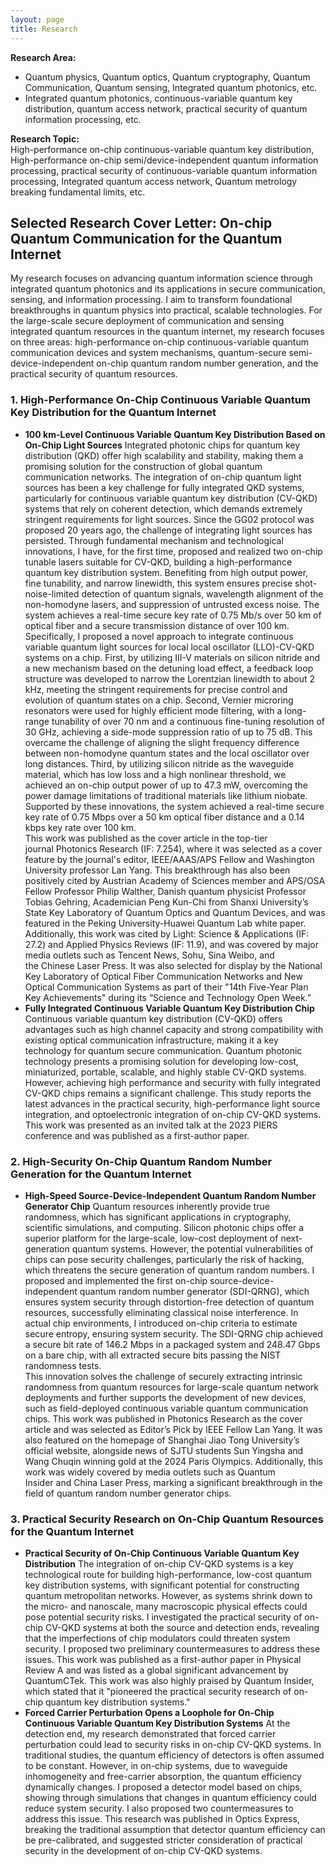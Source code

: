 ```yaml
---
layout: page
title: Research
---  
```

__Research  Area:__    
- Quantum physics, Quantum optics, Quantum cryptography, Quantum Communication, Quantum sensing, Integrated quantum photonics, etc.
- Integrated quantum photonics, continuous-variable quantum key distribution,  quantum access network,  practical security of quantum information processing, etc.   

__Research Topic:__   
High-performance on-chip continuous-variable quantum key distribution, High-performance on-chip semi/device-independent quantum information processing, practical security of continuous-variable quantum information processing,  Integrated quantum access network, Quantum metrology breaking fundamental limits, etc.

## Selected Research Cover Letter: On-chip Quantum Communication for the Quantum Internet
My research focuses on advancing quantum information science through integrated quantum photonics and its applications in secure communication, sensing, and information processing. I aim to transform foundational breakthroughs in quantum physics into practical, scalable technologies. For the large-scale secure deployment of communication and sensing integrated quantum resources in the quantum internet, my research focuses on three areas: high-performance on-chip continuous-variable quantum communication devices and system mechanisms, quantum-secure semi-device-independent on-chip quantum random number generation, and the practical security of quantum resources. 
### 1. High-Performance On-Chip Continuous Variable Quantum Key Distribution for the Quantum Internet
- __100 km-Level Continuous Variable Quantum Key Distribution Based on On-Chip Light Sources__
Integrated photonic chips for quantum key distribution (QKD) offer high scalability and stability, making them a promising solution for the construction of global quantum communication networks. The integration of on-chip quantum light sources has been a key challenge for fully integrated QKD systems, particularly for continuous variable quantum key distribution (CV-QKD) systems that rely on coherent detection, which demands extremely stringent requirements for light sources. Since the GG02 protocol was proposed 20 years ago, the challenge of integrating light sources has persisted. Through fundamental mechanism and technological innovations, I have, for the first time, proposed and realized two on-chip tunable lasers suitable for CV-QKD, building a high-performance quantum key distribution system. Benefiting from high output power, fine tunability, and narrow linewidth, this system ensures precise shot-noise-limited detection of quantum signals, wavelength alignment of the non-homodyne lasers, and suppression of untrusted excess noise. The system achieves a real-time secure key rate of 0.75 Mb/s over 50 km of optical fiber and a secure transmission distance of over 100 km.   
Specifically, I proposed a novel approach to integrate continuous variable quantum light sources for local local oscillator (LLO)-CV-QKD systems on a chip. First, by utilizing III-V materials on silicon nitride and a new mechanism based on the detuning load effect, a feedback loop structure was developed to narrow the Lorentzian linewidth to about 2 kHz, meeting the stringent requirements for precise control and evolution of quantum states on a chip. Second, Vernier microring resonators were used for highly efficient mode filtering, with a long-range tunability of over 70 nm and a continuous fine-tuning resolution of 30 GHz, achieving a side-mode suppression ratio of up to 75 dB. This overcame the challenge of aligning the slight frequency difference between non-homodyne quantum states and the local oscillator over long distances. Third, by utilizing silicon nitride as the waveguide material, which has low loss and a high nonlinear threshold, we achieved an on-chip output power of up to 47.3 mW, overcoming the power damage limitations of traditional materials like lithium niobate. Supported by these innovations, the system achieved a real-time secure key rate of 0.75 Mbps over a 50 km optical fiber distance and a 0.14 kbps key rate over 100 km.   
This work was published as the cover article in the top-tier journal Photonics Research (IF: 7.254), where it was selected as a cover feature by the journal's editor, IEEE/AAAS/APS Fellow and Washington University professor Lan Yang. This breakthrough has also been positively cited by Austrian Academy of Sciences member and APS/OSA Fellow Professor Philip Walther, Danish quantum physicist Professor Tobias Gehring, Academician Peng Kun-Chi from Shanxi University’s State Key Laboratory of Quantum Optics and Quantum Devices, and was featured in the Peking University-Huawei Quantum Lab white paper. Additionally, this work was cited by Light: Science & Applications (IF: 27.2) and Applied Physics Reviews (IF: 11.9), and was covered by major media outlets such as Tencent News, Sohu, Sina Weibo, and the Chinese Laser Press. It was also selected for display by the National Key Laboratory of Optical Fiber Communication Networks and New Optical Communication Systems as part of their "14th Five-Year Plan Key Achievements" during its “Science and Technology Open Week.”
- __Fully Integrated Continuous Variable Quantum Key Distribution Chip__
Continuous variable quantum key distribution (CV-QKD) offers advantages such as high channel capacity and strong compatibility with existing optical communication infrastructure, making it a key technology for quantum secure communication. Quantum photonic technology presents a promising solution for developing low-cost, miniaturized, portable, scalable, and highly stable CV-QKD systems. However, achieving high performance and security with fully integrated CV-QKD chips remains a significant challenge. This study reports the latest advances in the practical security, high-performance light source integration, and optoelectronic integration of on-chip CV-QKD systems. This work was presented as an invited talk at the 2023 PIERS conference and was published as a first-author paper.
### 2. High-Security On-Chip Quantum Random Number Generation for the Quantum Internet
- __High-Speed Source-Device-Independent Quantum Random Number Generator Chip__
Quantum resources inherently provide true randomness, which has significant applications in cryptography, scientific simulations, and computing. Silicon photonic chips offer a superior platform for the large-scale, low-cost deployment of next-generation quantum systems. However, the potential vulnerabilities of chips can pose security challenges, particularly the risk of hacking, which threatens the secure generation of quantum random numbers. I proposed and implemented the first on-chip source-device-independent quantum random number generator (SDI-QRNG), which ensures system security through distortion-free detection of quantum resources, successfully eliminating classical noise interference. In actual chip environments, I introduced on-chip criteria to estimate secure entropy, ensuring system security. The SDI-QRNG chip achieved a secure bit rate of 146.2 Mbps in a packaged system and 248.47 Gbps on a bare chip, with all extracted secure bits passing the NIST randomness tests.    
This innovation solves the challenge of securely extracting intrinsic randomness from quantum resources for large-scale quantum network deployments and further supports the development of new devices, such as field-deployed continuous variable quantum communication chips. This work was published in Photonics Research as the cover article and was selected as Editor’s Pick by IEEE Fellow Lan Yang. It was also featured on the homepage of Shanghai Jiao Tong University’s official website, alongside news of SJTU students Sun Yingsha and Wang Chuqin winning gold at the 2024 Paris Olympics. Additionally, this work was widely covered by media outlets such as Quantum Insider and China Laser Press, marking a significant breakthrough in the field of quantum random number generator chips.
### 3. Practical Security Research on On-Chip Quantum Resources for the Quantum Internet
- __Practical Security of On-Chip Continuous Variable Quantum Key Distribution__
The integration of on-chip CV-QKD systems is a key technological route for building high-performance, low-cost quantum key distribution systems, with significant potential for constructing quantum metropolitan networks. However, as systems shrink down to the micro- and nanoscale, many macroscopic physical effects could pose potential security risks. I investigated the practical security of on-chip CV-QKD systems at both the source and detection ends, revealing that the imperfections of chip modulators could threaten system security. I proposed two preliminary countermeasures to address these issues. This work was published as a first-author paper in Physical Review A and was listed as a global significant advancement by QuantumCTek. This work was also highly praised by Quantum Insider, which stated that it "pioneered the practical security research of on-chip quantum key distribution systems."
- __Forced Carrier Perturbation Opens a Loophole for On-Chip Continuous Variable Quantum Key Distribution Systems__
At the detection end, my research demonstrated that forced carrier perturbation could lead to security risks in on-chip CV-QKD systems. In traditional studies, the quantum efficiency of detectors is often assumed to be constant. However, in on-chip systems, due to waveguide inhomogeneity and free-carrier absorption, the quantum efficiency dynamically changes. I proposed a detector model based on chips, showing through simulations that changes in quantum efficiency could reduce system security. I also proposed two countermeasures to address this issue. This research was published in Optics Express, breaking the traditional assumption that detector quantum efficiency can be pre-calibrated, and suggested stricter consideration of practical security in the development of on-chip CV-QKD systems.
